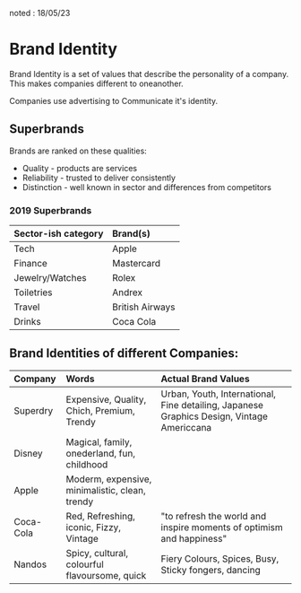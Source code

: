 noted : 18/05/23

# Brand Identity

Brand Identity is a set of values that describe the personality of a company.  
This makes companies different to oneanother.

Companies use advertising to Communicate it's identity.

## Superbrands

Brands are ranked on these qualities:

-   Quality - products are services
-   Reliability - trusted to deliver consistently
-   Distinction - well known in sector and differences from competitors

### 2019 Superbrands

| Sector-ish category | Brand(s)        |
| :------------------ | :-------------- |
| Tech                | Apple           |
| Finance             | Mastercard      |
| Jewelry/Watches     | Rolex           |
| Toiletries          | Andrex          |
| Travel              | British Airways |
| Drinks              | Coca Cola       |

## Brand Identities of different Companies:

| Company   | Words                                          | Actual Brand Values                                                                       |
| :-------- | :--------------------------------------------- | :---------------------------------------------------------------------------------------- |
| Superdry  | Expensive, Quality, Chich, Premium, Trendy     | Urban, Youth, International, Fine detailing, Japanese Graphics Design, Vintage Americcana |
| Disney    | Magical, family, onederland, fun, childhood    |                                                                                           |
| Apple     | Moderm, expensive, minimalistic, clean, trendy |                                                                                           |
| Coca-Cola | Red, Refreshing, iconic, Fizzy, Vintage        | "to refresh the world and inspire moments of optimism and happiness"                      |
| Nandos    | Spicy, cultural, colourful flavoursome, quick  | Fiery Colours, Spices, Busy, Sticky fongers, dancing                                      |
